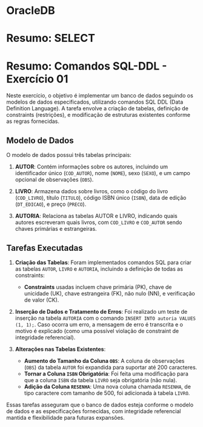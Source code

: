 # OracleDB
# Resumo: SELECT 
# Resumo: Comandos SQL-DDL - Exercício 01

Neste exercício, o objetivo é implementar um banco de dados seguindo os modelos de dados especificados, utilizando comandos SQL DDL (Data Definition Language). A tarefa envolve a criação de tabelas, definição de constraints (restrições), e modificação de estruturas existentes conforme as regras fornecidas.

## Modelo de Dados

O modelo de dados possui três tabelas principais:

1. **AUTOR**: Contém informações sobre os autores, incluindo um identificador único (`COD_AUTOR`), nome (`NOME`), sexo (`SEXO`), e um campo opcional de observações (`OBS`).
   
2. **LIVRO**: Armazena dados sobre livros, como o código do livro (`COD_LIVRO`), título (`TITULO`), código ISBN único (`ISBN`), data de edição (`DT_EDICAO`), e preço (`PRECO`).

3. **AUTORIA**: Relaciona as tabelas AUTOR e LIVRO, indicando quais autores escreveram quais livros, com `COD_LIVRO` e `COD_AUTOR` sendo chaves primárias e estrangeiras.

## Tarefas Executadas

1. **Criação das Tabelas**: Foram implementados comandos SQL para criar as tabelas `AUTOR`, `LIVRO` e `AUTORIA`, incluindo a definição de todas as constraints:
   - **Constraints** usadas incluem chave primária (PK), chave de unicidade (UK), chave estrangeira (FK), não nulo (NN), e verificação de valor (CK).
   
2. **Inserção de Dados e Tratamento de Erros**: Foi realizado um teste de inserção na tabela `AUTORIA` com o comando `INSERT INTO autoria VALUES (1, 1);`. Caso ocorra um erro, a mensagem de erro é transcrita e o motivo é explicado (como uma possível violação de constraint de integridade referencial).

3. **Alterações nas Tabelas Existentes**:
   - **Aumento do Tamanho da Coluna `OBS`**: A coluna de observações (`OBS`) da tabela `AUTOR` foi expandida para suportar até 200 caracteres.
   - **Tornar a Coluna `ISBN` Obrigatória**: Foi feita uma modificação para que a coluna `ISBN` da tabela `LIVRO` seja obrigatória (não nula).
   - **Adição da Coluna `RESENHA`**: Uma nova coluna chamada `RESENHA`, de tipo caractere com tamanho de 500, foi adicionada à tabela `LIVRO`.

Essas tarefas asseguram que o banco de dados esteja conforme o modelo de dados e as especificações fornecidas, com integridade referencial mantida e flexibilidade para futuras expansões.
